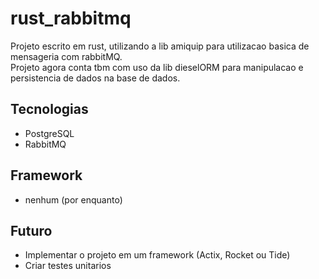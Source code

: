 # rust_rabbitmq

Projeto escrito em rust, utilizando a lib amiquip para utilizacao basica de mensageria com rabbitMQ.
<br>
Projeto agora conta tbm com uso da lib dieselORM para manipulacao e persistencia de dados na base de dados.

## Tecnologias

- PostgreSQL
- RabbitMQ

## Framework

- nenhum (por enquanto)

## Futuro

- Implementar o projeto em um framework (Actix, Rocket ou Tide)
- Criar testes unitarios
